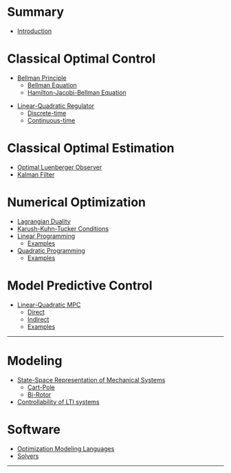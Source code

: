 # Summary

- [Introduction](Introduction.md)

# Classical Optimal Control
- [Bellman Principle](Bellman.md)
  - [Bellman Equation](BellmanEqn.md)
  - [Hamilton-Jacobi-Bellman Equation](HJB.md)
<!-- - [Pontryagin's Minimum Principle](PMP.md) -->
  <!-- - [Hamilton's Equations](HamiltonsEquations.md) -->
- [Linear-Quadratic Regulator](LQR.md)
  - [Discrete-time](LQR-DT.md)
  - [Continuous-time](LQR-CT.md)

# Classical Optimal Estimation
- [Optimal Luenberger Observer](OptimalLuenbergerObserver.md)
- [Kalman Filter](KF.md)

# Numerical Optimization
- [Lagrangian Duality](Duality.md)
- [Karush-Kuhn-Tucker Conditions](KKT.md)
- [Linear Programming](LP.md)
  - [Examples](LP-Examples.md)
- [Quadratic Programming](QP.md)
  - [Examples](QP-Examples.md)
<!-- - [Non-Linear Programming]() -->
  <!-- - [Examples](NLP-Examples.md) -->

# Model Predictive Control
- [Linear-Quadratic MPC](MPC.md)
  - [Direct](MPC-Direct.md)
    <!-- - [Reference Tracking](MPC-Direct-Tracking.md) -->
  - [Indirect](MPC-Indirect.md)
  - [Examples](MPC-Examples.md)

---

# Modeling
- [State-Space Representation of Mechanical Systems](EoM.md)
  - [Cart-Pole](CartPoleEoM.md)
  - [Bi-Rotor](BiRotorEoM.md)
- [Controllability of LTI systems](LTI-Controllability.md)
<!-- - [Discretization of LTI Systems](LTI-Discretization.md) -->

# Software
- [Optimization Modeling Languages](OptimizationModelingLanguages.md)
- [Solvers](Solvers.md)

---
